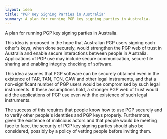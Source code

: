 ```yaml
---
layout: idea
title: "PGP Key Signing Parties in Australia"
summary: A plan for running PGP key signing parties in Australia.
---
```


A plan for running PGP key signing parties in Australia.

This idea is proposed in the hope that Australian PGP users signing each other's keys, when done securely, would strengthen the PGP web of trust in Australia and enable secure interactions between people in Australia. Applications of PGP use may include secure communication, secure file sharing and enabling integrity checking of software.

This idea assumes that PGP software can be securely obtained even in the existence of TAR, TAN, TCN, CAW and other legal instruments, and that a non-significant number of PGP users would be compromised by such legal instruments. If these assumptions hold, a stronger PGP web of trust would aid the applications of PGP use even with the existence of such legal instruments.

The success of this requires that people know how to use PGP securely and to verify other people's identities and PGP keys properly. Furthermore, given the existence of malicious actors and that people would be meeting face to face, the security of PGP key signing parties should also be considered, possibly by a policy of vetting people before inviting them.
